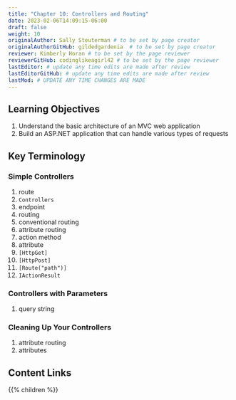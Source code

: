```yaml
---
title: "Chapter 10: Controllers and Routing"
date: 2023-02-06T14:09:15-06:00
draft: false
weight: 10
originalAuthor: Sally Steuterman # to be set by page creator
originalAuthorGitHub: gildedgardenia  # to be set by page creator
reviewer: Kimberly Horan # to be set by the page reviewer
reviewerGitHub: codinglikeagirl42 # to be set by the page reviewer
lastEditor: # update any time edits are made after review
lastEditorGitHub: # update any time edits are made after review
lastMod: # UPDATE ANY TIME CHANGES ARE MADE
---
```


## Learning Objectives

1. Understand the basic architecture of an MVC web application
1. Build an ASP.NET application that can handle various types of requests

## Key Terminology

### Simple Controllers

1. route
1. `Controllers`
1. endpoint
1. routing
1. conventional routing
1. attribute routing
1. action method
1. attribute
1. `[HttpGet]`
1. `[HttpPost]`
1. `[Route("path")]`
1. `IActionResult`

### Controllers with Parameters

1. query string

### Cleaning Up Your Controllers

1. attribute routing
1. attributes

## Content Links

{{% children %}}
